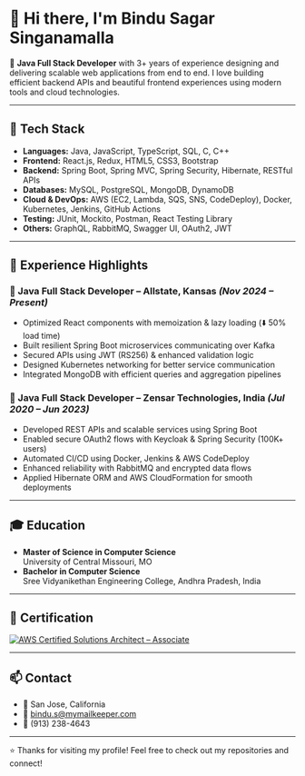 # 👋 Hi there, I'm Bindu Sagar Singanamalla

🚀 **Java Full Stack Developer** with 3+ years of experience designing and delivering scalable web applications from end to end. I love building efficient backend APIs and beautiful frontend experiences using modern tools and cloud technologies.

---

## 🔧 Tech Stack

- **Languages:** Java, JavaScript, TypeScript, SQL, C, C++
- **Frontend:** React.js, Redux, HTML5, CSS3, Bootstrap
- **Backend:** Spring Boot, Spring MVC, Spring Security, Hibernate, RESTful APIs
- **Databases:** MySQL, PostgreSQL, MongoDB, DynamoDB
- **Cloud & DevOps:** AWS (EC2, Lambda, SQS, SNS, CodeDeploy), Docker, Kubernetes, Jenkins, GitHub Actions
- **Testing:** JUnit, Mockito, Postman, React Testing Library
- **Others:** GraphQL, RabbitMQ, Swagger UI, OAuth2, JWT

---

## 💼 Experience Highlights

### 🔹 Java Full Stack Developer – Allstate, Kansas _(Nov 2024 – Present)_
- Optimized React components with memoization & lazy loading (⬇️ 50% load time)
- Built resilient Spring Boot microservices communicating over Kafka
- Secured APIs using JWT (RS256) & enhanced validation logic
- Designed Kubernetes networking for better service communication
- Integrated MongoDB with efficient queries and aggregation pipelines

### 🔹 Java Full Stack Developer – Zensar Technologies, India _(Jul 2020 – Jun 2023)_
- Developed REST APIs and scalable services using Spring Boot
- Enabled secure OAuth2 flows with Keycloak & Spring Security (100K+ users)
- Automated CI/CD using Docker, Jenkins & AWS CodeDeploy
- Enhanced reliability with RabbitMQ and encrypted data flows
- Applied Hibernate ORM and AWS CloudFormation for smooth deployments

---

## 🎓 Education

- **Master of Science in Computer Science**  
  University of Central Missouri, MO  
- **Bachelor in Computer Science**  
  Sree Vidyanikethan Engineering College, Andhra Pradesh, India

---

## 📜 Certification

[![AWS Certified Solutions Architect – Associate](https://images.credly.com/size/110x110/images/7fc1764a-d841-4fab-b9ce-833788294655/AWS_Certified_Solutions_Architect___Associate_badge.png)](https://www.credly.com/badges/7fc1764a-d841-4fab-b9ce-833788294655/public_url)

---

## 📫 Contact

- 📍 San Jose, California  
- 📧 bindu.s@mymailkeeper.com  
- 📱 (913) 238-4643

---

⭐️ Thanks for visiting my profile! Feel free to check out my repositories and connect!
